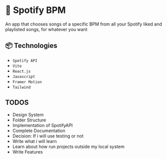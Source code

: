 # 🎵 Spotify BPM

An app that chooses songs of a specific BPM from all your Spotify liked and playlisted songs, for whatever you want

## 📦 Technologies

- `Spotify API`
- `Vite`
- `React.js`
- `Javascript`
- `Framer Motion`
- `Tailwind`

## TODOS

- Design System
- Folder Structure
- Implementation of SpotifyAPI
- Complete Documentation
- Decision: If i will use testing or not
- Write what i will learn
- Learn about how run projects outside my local system
- Write Features

## 